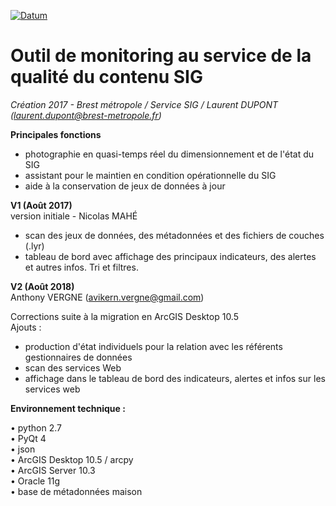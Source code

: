 [![Datum](https://applications002.brest-metropole.fr/VIPDU72/DATUM/LOGO_DATUM.png)](https://geo.pays-de-brest.fr)


# Outil de monitoring au service de la qualité du contenu SIG  
_Création 2017 - Brest métropole / Service SIG / Laurent DUPONT (laurent.dupont@brest-metropole.fr)_  
  
__Principales fonctions__  

* photographie en quasi-temps réel du dimensionnement et de l'état du SIG  
* assistant pour le maintien en condition opérationnelle du SIG  
* aide à la conservation de jeux de données à jour  
  
                      
  
__V1 (Août 2017)__  
version initiale - Nicolas MAHÉ  

* scan des jeux de données, des métadonnées et des fichiers de couches (.lyr)  
* tableau de bord avec affichage des principaux indicateurs, des alertes et autres infos. Tri et filtres.  
  
  
__V2 (Août 2018)__  
Anthony VERGNE  (avikern.vergne@gmail.com)  
  
  Corrections suite à la migration en ArcGIS Desktop 10.5  
  Ajouts :  

* production d'état individuels pour la relation avec les référents gestionnaires de données  
* scan des services Web  
* affichage dans le tableau de bord des indicateurs, alertes et infos sur les services web  
  
  
  
__Environnement technique :__
  
  • python 2.7  
  • PyQt 4  
  • json  
  • ArcGIS Desktop 10.5  / arcpy  
  • ArcGIS Server 10.3  
  • Oracle 11g  
  • base de métadonnées maison

